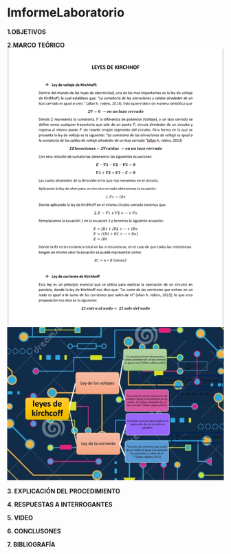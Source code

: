 # ImformeLaboratorio

**1.OBJETIVOS** 

**2.MARCO TEÓRICO**
![](https://github.com/Anabeltoapanta/Laboratorio-1/blob/main/20210601_212435.jpg)
![](https://github.com/Anabeltoapanta/Laboratorio-1/blob/main/Marco%2520te%C3%B3rico.jpg)


**3. EXPLICACIÓN DEL PROCEDIMIENTO**

**4. RESPUESTAS A INTERROGANTES**

**5. VIDEO**

**6. CONCLUSONES**

**7. BIBLIOGRAFÍA**


